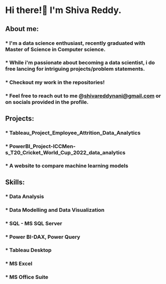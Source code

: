 # Hi there!👋 I'm Shiva Reddy.
## About me: 
### * I'm a data science enthusiast, recently graduated with Master of Science in Computer science.
### * While i'm passionate about becoming a data scientist, i do free lancing for intriguing projects/problem statements.
### * Checkout my work in the repositories!
### * Feel free to reach out to me @shivareddynani@gmail.com or on socials provided in the profile.
##
## Projects: 
### * Tableau_Project_Employee_Attrition_Data_Analytics 
### * PowerBI_Project-ICCMen-s_T20_Cricket_World_Cup_2022_data_analytics
### * A website to compare machine learning models
##
## Skills: 
### * Data Analysis 
### * Data Modelling and Data Visualization 
### * SQL - MS SQL Server
### * Power BI-DAX, Power Query
### * Tableau Desktop
### * MS Excel
### * MS Office Suite
##




